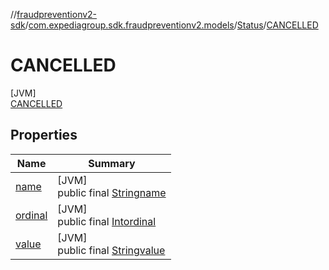 //[fraudpreventionv2-sdk](../../../../index.md)/[com.expediagroup.sdk.fraudpreventionv2.models](../../index.md)/[Status](../index.md)/[CANCELLED](index.md)

# CANCELLED

[JVM]\
[CANCELLED](index.md)

## Properties

| Name | Summary |
|---|---|
| [name](../../-verification-type/_3_-d-s/index.md#-372974862%2FProperties%2F-173342751) | [JVM]<br>public final [String](https://kotlinlang.org/api/latest/jvm/stdlib/kotlin/-string/index.html)[name](../../-verification-type/_3_-d-s/index.md#-372974862%2FProperties%2F-173342751) |
| [ordinal](../../-verification-type/_3_-d-s/index.md#-739389684%2FProperties%2F-173342751) | [JVM]<br>public final [Int](https://kotlinlang.org/api/latest/jvm/stdlib/kotlin/-int/index.html)[ordinal](../../-verification-type/_3_-d-s/index.md#-739389684%2FProperties%2F-173342751) |
| [value](../-c-h-a-n-g-e_-f-a-i-l-e-d/index.md#561343852%2FProperties%2F-173342751) | [JVM]<br>public final [String](https://kotlinlang.org/api/latest/jvm/stdlib/kotlin/-string/index.html)[value](../-c-h-a-n-g-e_-f-a-i-l-e-d/index.md#561343852%2FProperties%2F-173342751) |
